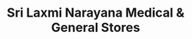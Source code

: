 ---
title: "Sri Laxmi Narayana Medical & General Stores"
url: /hyderabad/sri-laxmi-narayana-medical-und-general-stores/
shop: Sanitätshaus
---